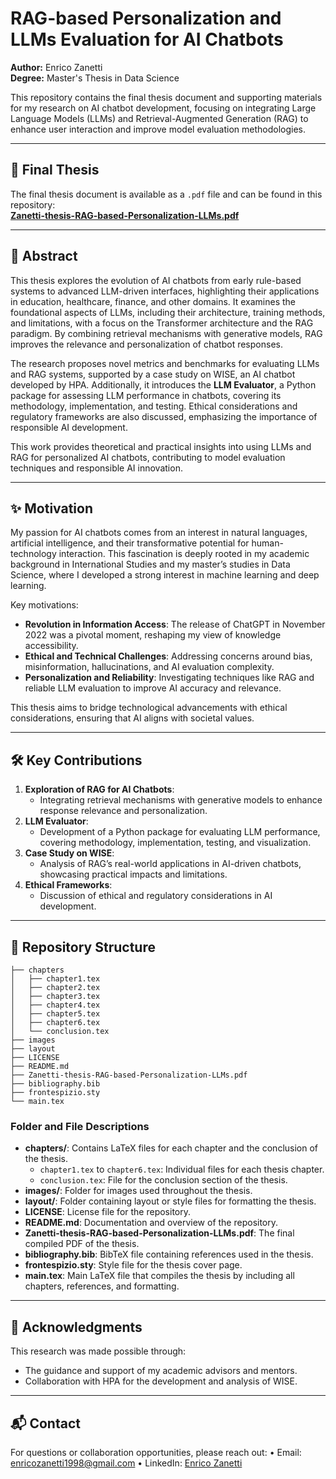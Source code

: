 # RAG-based Personalization and LLMs Evaluation for AI Chatbots

**Author:** Enrico Zanetti  
**Degree:** Master's Thesis in Data Science  

This repository contains the final thesis document and supporting materials for my research on AI chatbot development, focusing on integrating Large Language Models (LLMs) and Retrieval-Augmented Generation (RAG) to enhance user interaction and improve model evaluation methodologies.

---

## 📄 Final Thesis

The final thesis document is available as a `.pdf` file and can be found in this repository:  
**[Zanetti-thesis-RAG-based-Personalization-LLMs.pdf](./Zanetti-thesis-RAG-based-Personalization-LLMs.pdf)**

---

## 📖 Abstract

This thesis explores the evolution of AI chatbots from early rule-based systems to advanced LLM-driven interfaces, highlighting their applications in education, healthcare, finance, and other domains. It examines the foundational aspects of LLMs, including their architecture, training methods, and limitations, with a focus on the Transformer architecture and the RAG paradigm. By combining retrieval mechanisms with generative models, RAG improves the relevance and personalization of chatbot responses.

The research proposes novel metrics and benchmarks for evaluating LLMs and RAG systems, supported by a case study on WISE, an AI chatbot developed by HPA. Additionally, it introduces the **LLM Evaluator**, a Python package for assessing LLM performance in chatbots, covering its methodology, implementation, and testing. Ethical considerations and regulatory frameworks are also discussed, emphasizing the importance of responsible AI development.

This work provides theoretical and practical insights into using LLMs and RAG for personalized AI chatbots, contributing to model evaluation techniques and responsible AI innovation.

---

## ✨ Motivation

My passion for AI chatbots comes from an interest in natural languages, artificial intelligence, and their transformative potential for human-technology interaction. This fascination is deeply rooted in my academic background in International Studies and my master’s studies in Data Science, where I developed a strong interest in machine learning and deep learning.

Key motivations:
- **Revolution in Information Access**: The release of ChatGPT in November 2022 was a pivotal moment, reshaping my view of knowledge accessibility.
- **Ethical and Technical Challenges**: Addressing concerns around bias, misinformation, hallucinations, and AI evaluation complexity.
- **Personalization and Reliability**: Investigating techniques like RAG and reliable LLM evaluation to improve AI accuracy and relevance.

This thesis aims to bridge technological advancements with ethical considerations, ensuring that AI aligns with societal values.

---

## 🛠️ Key Contributions

1. **Exploration of RAG for AI Chatbots**:
   - Integrating retrieval mechanisms with generative models to enhance response relevance and personalization.
2. **LLM Evaluator**:
   - Development of a Python package for evaluating LLM performance, covering methodology, implementation, testing, and visualization.
3. **Case Study on WISE**:
   - Analysis of RAG’s real-world applications in AI-driven chatbots, showcasing practical impacts and limitations.
4. **Ethical Frameworks**:
   - Discussion of ethical and regulatory considerations in AI development.

---

## 📂 Repository Structure

```plaintext
├── chapters
│   ├── chapter1.tex
│   ├── chapter2.tex
│   ├── chapter3.tex
│   ├── chapter4.tex
│   ├── chapter5.tex
│   ├── chapter6.tex
│   └── conclusion.tex
├── images
├── layout
├── LICENSE
├── README.md
├── Zanetti-thesis-RAG-based-Personalization-LLMs.pdf
├── bibliography.bib
├── frontespizio.sty
└── main.tex
```
### Folder and File Descriptions

- **chapters/**: Contains LaTeX files for each chapter and the conclusion of the thesis.
  - `chapter1.tex` to `chapter6.tex`: Individual files for each thesis chapter.
  - `conclusion.tex`: File for the conclusion section of the thesis.
- **images/**: Folder for images used throughout the thesis.
- **layout/**: Folder containing layout or style files for formatting the thesis.
- **LICENSE**: License file for the repository.
- **README.md**: Documentation and overview of the repository.
- **Zanetti-thesis-RAG-based-Personalization-LLMs.pdf**: The final compiled PDF of the thesis.
- **bibliography.bib**: BibTeX file containing references used in the thesis.
- **frontespizio.sty**: Style file for the thesis cover page.
- **main.tex**: Main LaTeX file that compiles the thesis by including all chapters, references, and formatting.

---

## 🤝 Acknowledgments

This research was made possible through:
- The guidance and support of my academic advisors and mentors.
- Collaboration with HPA for the development and analysis of WISE.

---

## 📬 Contact

For questions or collaboration opportunities, please reach out:
	•	Email: enricozanetti1998@gmail.com
	•	LinkedIn: [Enrico Zanetti](https://www.linkedin.com/in/enrico-zanetti/)
